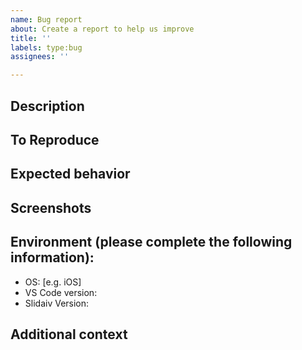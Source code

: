 ```yaml
---
name: Bug report
about: Create a report to help us improve
title: ''
labels: type:bug
assignees: ''

---
```


## Description
<!-- A clear and concise description of what the bug is. -->

## To Reproduce
<!-- Steps to reproduce the behavior:
1. Go to '...'
2. Click on '....'
3. Scroll down to '....'
4. See error
-->

## Expected behavior
<!-- A clear and concise description of what you expected to happen. -->

## Screenshots
<!-- If applicable, add screenshots to help explain your problem. -->

## Environment (please complete the following information):
 - OS: [e.g. iOS]
 - VS Code version: 
 - Slidaiv Version:

## Additional context
<!-- Add any other context about the problem here. -->
